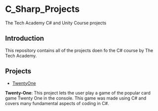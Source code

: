 # C_Sharp_Projects
The Tech Academy C# and Unity Course projects

## Introduction
This repository contains all of the projects doen fo the C# course by The Tech Academy.

## Projects
* [TwentyOne](https://github.com/Kmar1292/C_Sharp_Projects/tree/main/TwentyOne/TwentyOne)

**Twenty-One**: This project lets the user play a game of the popular card game Twenty One in the console. This game was made using C# and covers many fundamental aspects of coding in C#. 
